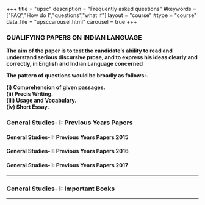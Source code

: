 +++
title = "upsc"
description = "Frequently asked questions"
#keywords = ["FAQ","How do I","questions","what if"]
layout = "course"
#type = "course"
data_file = "upsccarousel.html"
carousel = true
+++


### QUALIFYING PAPERS ON INDIAN LANGUAGE

>
**The aim of the paper is to test the candidate’s ability to read and understand serious discursive prose, and to express his ideas clearly and correctly, in English and Indian Language concerned**  

**The pattern of questions would be broadly as follows:-**  

>
**(i) Comprehension of given passages.  
(ii) Precis Writing.  
(iii) Usage and Vocabulary.  
(iv) Short Essay.**  
>
 

### General Studies- I: Previous Years Papers
>
#### General Studies- I: Previous Years Papers 2015  
#### General Studies- I: Previous Years Papers 2016  
#### General Studies- I: Previous Years Papers 2017  

***

### General Studies- I: Important Books


___
